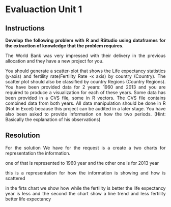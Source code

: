 # Evaluaction Unit 1

## Instructions
<div align="justify">

**Develop the following problem with R and RStudio using dataframes for the extraction of knowledge that the problem requires.** 

The World Bank was very impressed with their delivery in the previous allocation and they have a new project for you.

You should generate a scatter-plot that shows the Life expectancy statistics (y-axis) and fertility rate(Fertility Rate -x axis) by country (Country).
The scatter plot should also be classified by country Regions (Country Regions). You have been provided data for 2 years: 1960 and 2013 and you are required to produce a visualization for each of these years.
Some data has been provided in a CVS file, some in R vectors. The CVS file contains combined data from both years. All data manipulation should be done in R (Not in Excel) because this project can be audited in a later stage. 
You have also been asked to provide information on how the two periods. (Hint: Basically the explanation of his observations) 
</div>

## Resolution

<div align="justify">



For the solution We have for the request is a create a two charts for representation the information.

one of that is represented to 1960 year  and the other one is for 2013 year

this is a representation for how the information is showing and how  is
scattered 

in the firts chart we show how while  the fertility is better the life expectancy year is less and the second the chart show a
 line trend and less fertility better life expectancy
</div>